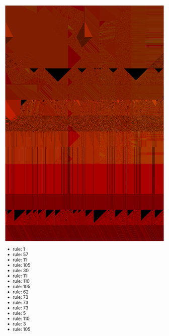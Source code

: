 ![photo](./output.png) 
 * rule: 1
* rule: 57
* rule: 11
* rule: 105
* rule: 30
* rule: 11
* rule: 110
* rule: 105
* rule: 62
* rule: 73
* rule: 73
* rule: 73
* rule: 5
* rule: 110
* rule: 3
* rule: 105
